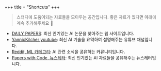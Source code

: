 +++
title = "Shortcuts"
+++

<!--more-->

> 스터디에 도움이되는 자료들을 모아두는 공간입니다. 좋은 자료가 있다면 아래에 계속 추가해주세요 🙌

- [DAILY PAPERS](https://papers.labml.ai/papers/daily/): 최신 인기있는 AI 논문을 찾아주는 웹 사이트입니다.
- [YannicKilcher youtube](https://www.youtube.com/c/YannicKilcher/videos): 최신 AI 기술을 요약하여 설명해주는 유튜브 채널입니다.
- [Reddit, ML 카테고리](https://www.reddit.com/r/MachineLearning/): AI 관련 소식을 공유하는 커뮤니티입니다.
- [Papers with Code, 뉴스레터](https://paperswithcode.com/newsletter): 최신 인기있는 AI 자료들을 공유해주는 뉴스레터입니다.

